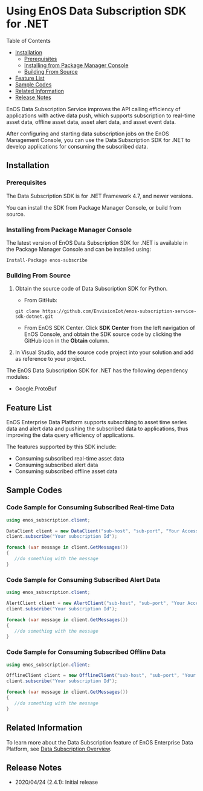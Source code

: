# Using EnOS Data Subscription SDK for .NET

Table of Contents

* [Installation](#install)
    * [Prerequisites](#pre)
    * [Installing from Package Manager Console](#pmc)
    * [Building From Source](#obtain)
* [Feature List](#feature)
* [Sample Codes](#sample)
* [Related Information](#information)
* [Release Notes](#releasenotes)


EnOS Data Subscription Service improves the API calling efficiency of applications with active data push, which supports subscription to real-time asset data, offline asset data, asset alert data, and asset event data.

After configuring and starting data subscription jobs on the EnOS Management Console, you can use the Data Subscription SDK for .NET to develop applications for consuming the subscribed data.


<a name="install"></a>

## Installation

<a name="pre"></a>

### Prerequisites

The Data Subscription SDK is for .NET Framework 4.7, and newer versions.


You can install the SDK from Package Manager Console, or build from source.

<a name="pmc"></a>

### Installing from Package Manager Console

The latest version of EnOS Data Subscription SDK for .NET is available in the Package Manager Console and can be installed using:

```
Install-Package enos-subscribe
```

<a name="obtain"></a>

### Building From Source

1. Obtain the source code of Data Subscription SDK for Python.
   - From GitHub:
    ```
    git clone https://github.com/EnvisionIot/enos-subscription-service-sdk-dotnet.git
    ```
   - From EnOS SDK Center. Click **SDK Center** from the left navigation of EnOS Console, and obtain the SDK source code by clicking the GitHub icon in the **Obtain** column.


2. In Visual Studio, add the source code project into your solution and add as reference to your project.


The EnOS Data Subscription SDK for .NET has the following dependency modules:
- Google.ProtoBuf


<a name="feature"></a>

## Feature List

EnOS Enterprise Data Platform supports subscribing to asset time series data and alert data and pushing the subscribed data to applications, thus improving the data query efficiency of applications.

The features supported by this SDK include:
- Consuming subscribed real-time asset data
- Consuming subscribed alert data
- Consuming subscribed offline asset data


<a name="sample"></a>

## Sample Codes

### Code Sample for Consuming Subscribed Real-time Data

```csharp
using enos_subscription.client;

DataClient client = new DataClient("sub-host", "sub-port", "Your Access Key of this subscription", "Your Access Secret of this subscription");
client.subscribe("Your subscription Id");

foreach (var message in client.GetMessages())
{
   //do something with the message
}
```

### Code Sample for Consuming Subscribed Alert Data

```csharp
using enos_subscription.client;

AlertClient client = new AlertClient("sub-host", "sub-port", "Your Access Key of this subscription", "Your Access Secret of this subscription");
client.subscribe("Your subscription Id");

foreach (var message in client.GetMessages())
{
   //do something with the message
}
```

### Code Sample for Consuming Subscribed Offline Data

```csharp
using enos_subscription.client;

OfflineClient client = new OfflineClient("sub-host", "sub-port", "Your Access Key of this subscription", "Your Access Secret of this subscription");
client.subscribe("Your subscription Id");

foreach (var message in client.GetMessages())
{
   //do something with the message
}
```


<a name="information"></a>

## Related Information

To learn more about the Data Subscription feature of EnOS Enterprise Data Platform, see [Data Subscription Overview](https://support.envisioniot.com/docs/data-asset/en/latest/learn/data_subscription_overview.html).


<a name="releasenotes"></a>

## Release Notes

- 2020/04/24 (2.4.1): Initial release
